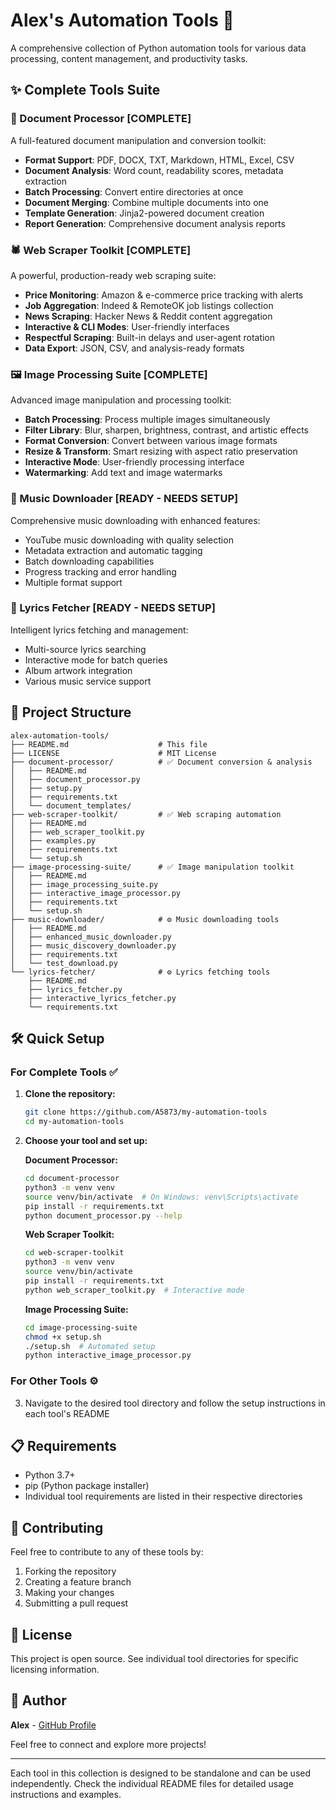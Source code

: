 # Alex's Automation Tools 🚀

A comprehensive collection of Python automation tools for various data processing, content management, and productivity tasks.

## ✨ Complete Tools Suite

### 📄 Document Processor **[COMPLETE]**
A full-featured document manipulation and conversion toolkit:
- **Format Support**: PDF, DOCX, TXT, Markdown, HTML, Excel, CSV
- **Document Analysis**: Word count, readability scores, metadata extraction
- **Batch Processing**: Convert entire directories at once
- **Document Merging**: Combine multiple documents into one
- **Template Generation**: Jinja2-powered document creation
- **Report Generation**: Comprehensive document analysis reports

### 🕷️ Web Scraper Toolkit **[COMPLETE]**
A powerful, production-ready web scraping suite:
- **Price Monitoring**: Amazon & e-commerce price tracking with alerts
- **Job Aggregation**: Indeed & RemoteOK job listings collection
- **News Scraping**: Hacker News & Reddit content aggregation
- **Interactive & CLI Modes**: User-friendly interfaces
- **Respectful Scraping**: Built-in delays and user-agent rotation
- **Data Export**: JSON, CSV, and analysis-ready formats

### 🖼️ Image Processing Suite **[COMPLETE]**
Advanced image manipulation and processing toolkit:
- **Batch Processing**: Process multiple images simultaneously
- **Filter Library**: Blur, sharpen, brightness, contrast, and artistic effects
- **Format Conversion**: Convert between various image formats
- **Resize & Transform**: Smart resizing with aspect ratio preservation
- **Interactive Mode**: User-friendly processing interface
- **Watermarking**: Add text and image watermarks

### 🎵 Music Downloader **[READY - NEEDS SETUP]**
Comprehensive music downloading with enhanced features:
- YouTube music downloading with quality selection
- Metadata extraction and automatic tagging
- Batch downloading capabilities
- Progress tracking and error handling
- Multiple format support

### 📝 Lyrics Fetcher **[READY - NEEDS SETUP]**
Intelligent lyrics fetching and management:
- Multi-source lyrics searching
- Interactive mode for batch queries
- Album artwork integration
- Various music service support

## 📁 Project Structure

```
alex-automation-tools/
├── README.md                    # This file
├── LICENSE                      # MIT License
├── document-processor/          # ✅ Document conversion & analysis
│   ├── README.md
│   ├── document_processor.py
│   ├── setup.py
│   ├── requirements.txt
│   └── document_templates/
├── web-scraper-toolkit/         # ✅ Web scraping automation
│   ├── README.md
│   ├── web_scraper_toolkit.py
│   ├── examples.py
│   ├── requirements.txt
│   └── setup.sh
├── image-processing-suite/      # ✅ Image manipulation toolkit
│   ├── README.md
│   ├── image_processing_suite.py
│   ├── interactive_image_processor.py
│   ├── requirements.txt
│   └── setup.sh
├── music-downloader/            # ⚙️ Music downloading tools
│   ├── README.md
│   ├── enhanced_music_downloader.py
│   ├── music_discovery_downloader.py
│   ├── requirements.txt
│   └── test_download.py
└── lyrics-fetcher/              # ⚙️ Lyrics fetching tools
    ├── README.md
    ├── lyrics_fetcher.py
    ├── interactive_lyrics_fetcher.py
    └── requirements.txt
```

## 🛠️ Quick Setup

### For Complete Tools ✅

1. **Clone the repository:**
   ```bash
   git clone https://github.com/A5873/my-automation-tools
   cd my-automation-tools
   ```

2. **Choose your tool and set up:**

   **Document Processor:**
   ```bash
   cd document-processor
   python3 -m venv venv
   source venv/bin/activate  # On Windows: venv\Scripts\activate
   pip install -r requirements.txt
   python document_processor.py --help
   ```

   **Web Scraper Toolkit:**
   ```bash
   cd web-scraper-toolkit
   python3 -m venv venv
   source venv/bin/activate
   pip install -r requirements.txt
   python web_scraper_toolkit.py  # Interactive mode
   ```

   **Image Processing Suite:**
   ```bash
   cd image-processing-suite
   chmod +x setup.sh
   ./setup.sh  # Automated setup
   python interactive_image_processor.py
   ```

### For Other Tools ⚙️

3. Navigate to the desired tool directory and follow the setup instructions in each tool's README

## 📋 Requirements

- Python 3.7+
- pip (Python package installer)
- Individual tool requirements are listed in their respective directories

## 🤝 Contributing

Feel free to contribute to any of these tools by:
1. Forking the repository
2. Creating a feature branch
3. Making your changes
4. Submitting a pull request

## 📄 License

This project is open source. See individual tool directories for specific licensing information.

## 👤 Author

**Alex** - [GitHub Profile](https://github.com/A5873) 

Feel free to connect and explore more projects!

---

Each tool in this collection is designed to be standalone and can be used independently. Check the individual README files for detailed usage instructions and examples.
